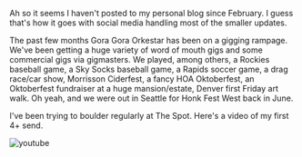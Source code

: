 Ah so it seems I haven't posted to my personal blog since February. I guess that's how it goes with social media handling most of the smaller updates.

The past few months Gora Gora Orkestar has been on a gigging rampage. We've been getting a huge variety of word of mouth gigs and some commercial gigs via gigmasters. We played, among others, a Rockies baseball game, a Sky Socks baseball game, a Rapids soccer game, a drag race/car show, Morrisson Ciderfest, a fancy HOA Oktoberfest, an Oktoberfest fundraiser at a huge mansion/estate, Denver first Friday art walk. Oh yeah, and we were out in Seattle for Honk Fest West back in June.

I've been trying to boulder regularly at The Spot. Here's a video of my first 4+ send.

![youtube](https://www.youtube.com/embed/-3_D9AbSYSo)
